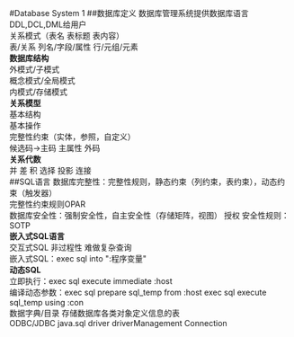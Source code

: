 #Database System 1
##数据库定义
数据库管理系统提供数据库语言DDL,DCL,DML给用户  
关系模式（表名 表标题 表内容）  
表/关系
列名/字段/属性
行/元组/元素  
**数据库结构**  
外模式/子模式  
概念模式/全局模式  
内模式/存储模式  
**关系模型**  
基本结构  
基本操作  
完整性约束（实体，参照，自定义）  
候选码->主码 主属性 外码  
**关系代数**  
并 差 积 选择 投影 连接  
##SQL语言
数据库完整性：完整性规则，静态约束（列约束，表约束），动态约束（触发器）  
完整性约束规则OPAR  
数据库安全性：强制安全性，自主安全性（存储矩阵，视图） 授权 安全性规则：SOTP  
**嵌入式SQL语言**  
交互式SQL 非过程性 难做复杂查询  
嵌入式SQL：exec sql into ":程序变量"  
**动态SQL**  
立即执行：exec sql execute immediate :host  
编译动态参数：exec sql prepare sql_temp from :host   exec sql execute sql_temp using :con  
数据字典/目录 存储数据库各类对象定义信息的表  
ODBC/JDBC java.sql driver driverManagement Connection  
